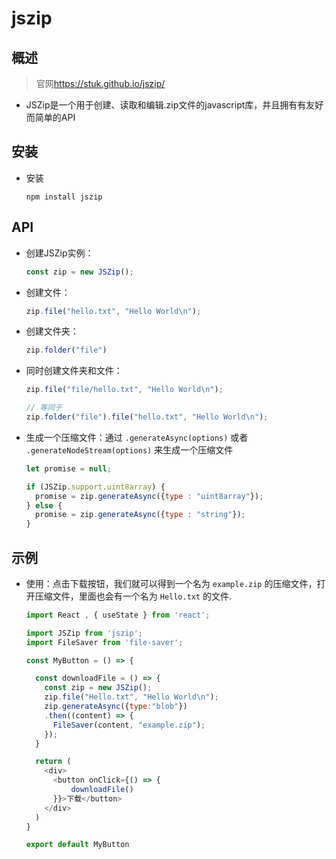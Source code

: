 # jszip

## 概述

>官网<https://stuk.github.io/jszip/>

+ JSZip是一个用于创建、读取和编辑.zip文件的javascript库，并且拥有有友好而简单的API

## 安装

+ 安装

  ```shell
  npm install jszip
  ```

## API

+ 创建JSZip实例：

  ```js
  const zip = new JSZip();
  ```

+ 创建文件：

  ```js
  zip.file("hello.txt", "Hello World\n");
  ```

+ 创建文件夹：

  ```js
  zip.folder("file")
  ```

+ 同时创建文件夹和文件：

  ```js
  zip.file("file/hello.txt", "Hello World\n");

  // 等同于
  zip.folder("file").file("hello.txt", "Hello World\n");
  ```

+ 生成一个压缩文件：通过 `.generateAsync(options)` 或者 `.generateNodeStream(options)` 来生成一个压缩文件

  ```js
  let promise = null;

  if (JSZip.support.uint8array) {
    promise = zip.generateAsync({type : "uint8array"});
  } else {
    promise = zip.generateAsync({type : "string"});
  }
  ```

## 示例

+ 使用：点击下载按钮，我们就可以得到一个名为 `example.zip` 的压缩文件，打开压缩文件，里面也会有一个名为 `Hello.txt` 的文件.

  ```js
  import React , { useState } from 'react';

  import JSZip from 'jszip';
  import FileSaver from 'file-saver';

  const MyButton = () => {

    const downloadFile = () => {
      const zip = new JSZip();
      zip.file("Hello.txt", "Hello World\n");
      zip.generateAsync({type:"blob"})
      .then((content) => {
        FileSaver(content, "example.zip");
      });
    }

    return (
      <div>
        <button onClick={() => {
            downloadFile()
        }}>下载</button>
      </div>
    )
  }

  export default MyButton
  ```
